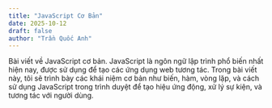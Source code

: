 ```yaml
---
title: "JavaScript Cơ Bản"
date: 2025-10-12
draft: false
author: "Trần Quốc Anh"
---
```

Bài viết về JavaScript cơ bản. JavaScript là ngôn ngữ lập trình phổ biến nhất hiện nay, được sử dụng để tạo các ứng dụng web tương tác. Trong bài viết này, tôi sẽ trình bày các khái niệm cơ bản như biến, hàm, vòng lặp, và cách sử dụng JavaScript trong trình duyệt để tạo hiệu ứng động, xử lý sự kiện, và tương tác với người dùng.